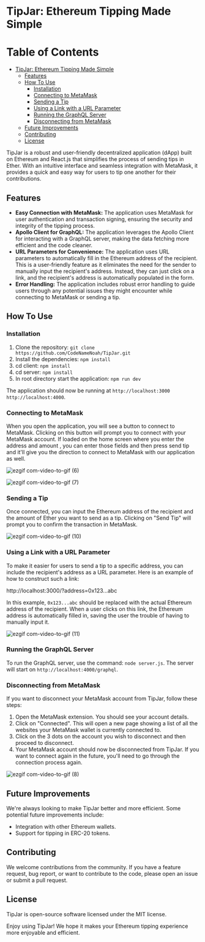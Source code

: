 # TipJar: Ethereum Tipping Made Simple

# Table of Contents

- [TipJar: Ethereum Tipping Made Simple](#tipjar-ethereum-tipping-made-simple)
  * [Features](#features)
  * [How To Use](#how-to-use)
    + [Installation](#installation)
    + [Connecting to MetaMask](#connecting-to-metamask)
    + [Sending a Tip](#sending-a-tip)
    + [Using a Link with a URL Parameter](#using-a-link-with-a-url-parameter)
    + [Running the GraphQL Server](#running-the-graphql-server)
    + [Disconnecting from MetaMask](#disconnecting-from-metamask)
  * [Future Improvements](#future-improvements)
  * [Contributing](#contributing)
  * [License](#license)

TipJar is a robust and user-friendly decentralized application (dApp) built on Ethereum and React.js that simplifies the process of sending tips in Ether. With an intuitive interface and seamless integration with MetaMask, it provides a quick and easy way for users to tip one another for their contributions.

## Features

- **Easy Connection with MetaMask:** The application uses MetaMask for user authentication and transaction signing, ensuring the security and integrity of the tipping process.
- **Apollo Client for GraphQL:** The application leverages the Apollo Client for interacting with a GraphQL server, making the data fetching more efficient and the code cleaner.
- **URL Parameters for Convenience:** The application uses URL parameters to automatically fill in the Ethereum address of the recipient. This is a user-friendly feature as it eliminates the need for the sender to manually input the recipient's address. Instead, they can just click on a link, and the recipient's address is automatically populated in the form.
- **Error Handling:** The application includes robust error handling to guide users through any potential issues they might encounter while connecting to MetaMask or sending a tip.

## How To Use

### Installation

1. Clone the repository: `git clone https://github.com/CodeNameNoah/TipJar.git`
2. Install the dependencies: `npm install`
3. cd client: `npm install`
4. cd server: `npm install`
5. In root directory start the application: `npm run dev`
   
The application should now be running at `http://localhost:3000` `http://localhost:4000`.

### Connecting to MetaMask

When you open the application, you will see a button to connect to MetaMask. 
Clicking on this button will prompt you to connect with your MetaMask account.
If loaded on the home screen where you enter the address and amount , you can enter those fields and then press send tip and it'll give you the direction to connect to MetaMask with our application as well.

![ezgif com-video-to-gif (6)](https://github.com/CodeNameNoah/TipJar/assets/128002901/ce70cda0-92a7-4e41-80a1-1ef7642ecd9e)

![ezgif com-video-to-gif (7)](https://github.com/CodeNameNoah/TipJar/assets/128002901/89ee3413-0051-4900-aedc-db2650cddd69)

### Sending a Tip

Once connected, you can input the Ethereum address of the recipient and the amount of Ether you want to send as a tip. 
Clicking on "Send Tip" will prompt you to confirm the transaction in MetaMask.

![ezgif com-video-to-gif (10)](https://github.com/CodeNameNoah/TipJar/assets/128002901/912f4650-86c5-46c6-9a27-28dbda15419f)

### Using a Link with a URL Parameter

To make it easier for users to send a tip to a specific address, you can include the recipient's address as a URL parameter. 
Here is an example of how to construct such a link:

http://localhost:3000/?address=0x123...abc


In this example, `0x123...abc` should be replaced with the actual Ethereum address of the recipient. When a user clicks on this link, 
the Ethereum address is automatically filled in, saving the user the trouble of having to manually input it.

![ezgif com-video-to-gif (11)](https://github.com/CodeNameNoah/TipJar/assets/128002901/3f235c40-04f9-4b90-a0f8-91b35980a9ae)

### Running the GraphQL Server

To run the GraphQL server, use the command: `node server.js`. The server will start on `http://localhost:4000/graphql`.

### Disconnecting from MetaMask

If you want to disconnect your MetaMask account from TipJar, follow these steps:

1. Open the MetaMask extension. You should see your account details.
2.  Click on "Connected". This will open a new page showing a list of all the websites your MetaMask wallet is currently connected to.
3.  Click on the 3 dots on the account you wish to disconnect and then proceed to disconnect.
4.  Your MetaMask account should now be disconnected from TipJar. If you want to connect again in the future, you'll need to go through the connection process again.

![ezgif com-video-to-gif (8)](https://github.com/CodeNameNoah/TipJar/assets/128002901/9bac5a76-593a-4077-ab0a-209cc590fe3e)

## Future Improvements

We're always looking to make TipJar better and more efficient. Some potential future improvements include:

- Integration with other Ethereum wallets.
- Support for tipping in ERC-20 tokens.

## Contributing

We welcome contributions from the community. If you have a feature request, bug report, or want to contribute to the code, please open an issue or submit a pull request.

## License

TipJar is open-source software licensed under the MIT license.

Enjoy using TipJar! We hope it makes your Ethereum tipping experience more enjoyable and efficient.
